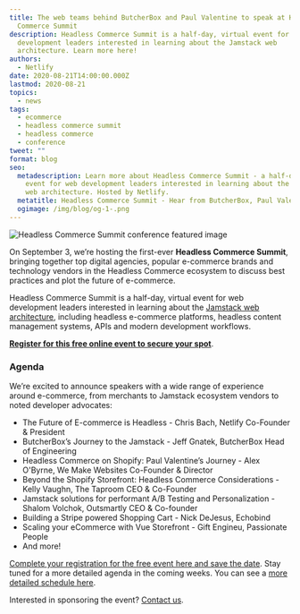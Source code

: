 ```yaml
---
title: The web teams behind ButcherBox and Paul Valentine to speak at Headless
  Commerce Summit
description: Headless Commerce Summit is a half-day, virtual event for web
  development leaders interested in learning about the Jamstack web
  architecture. Learn more here!
authors:
  - Netlify
date: 2020-08-21T14:00:00.000Z
lastmod: 2020-08-21
topics:
  - news
tags:
  - ecommerce
  - headless commerce summit
  - headless commerce
  - conference
tweet: ""
format: blog
seo:
  metadescription: Learn more about Headless Commerce Summit - a half-day, virtual
    event for web development leaders interested in learning about the Jamstack
    web architecture. Hosted by Netlify.
  metatitle: Headless Commerce Summit - Hear from ButcherBox, Paul Valentine, and More
  ogimage: /img/blog/og-1-.png
---
```

![Headless Commerce Summit conference featured image](/img/blog/og-1-.png)

On September 3, we’re hosting the first-ever **Headless Commerce Summit**, bringing together top digital agencies, popular e-commerce brands and technology vendors in the Headless Commerce ecosystem to discuss best practices and plot the future of e-commerce.

Headless Commerce Summit is a half-day, virtual event for web development leaders interested in learning about the [Jamstack web architecture](https://www.netlify.com/jamstack/), including headless e-commerce platforms, headless content management systems, APIs and modern development workflows.

**[Register for this free online event to secure your spot](https://ti.to/netlify/headless-commerce-summit)**.

### Agenda

We’re excited to announce speakers with a wide range of experience around e-commerce, from merchants to Jamstack ecosystem vendors to noted developer advocates:

* The Future of E-commerce is Headless - Chris Bach, Netlify Co-Founder & President
* ButcherBox’s Journey to the Jamstack - Jeff Gnatek, ButcherBox Head of Engineering
* Headless Commerce on Shopify: Paul Valentine’s Journey - Alex O'Byrne, We Make Websites Co-Founder & Director
* Beyond the Shopify Storefront: Headless Commerce Considerations - Kelly Vaughn, The Taproom CEO & Co-Founder
* Jamstack solutions for performant A/B Testing and Personalization - Shalom Volchok, Outsmartly CEO & Co-founder
* Building a Stripe powered Shopping Cart - Nick DeJesus, Echobind
* Scaling your eCommerce with Vue Storefront - Gift Engineu, Passionate People
* And more!

[Complete your registration for the free event here and save the date](https://ti.to/netlify/headless-commerce-summit). Stay tuned for a more detailed agenda in the coming weeks. You can see a [more detailed schedule here](https://headlesscommercesummit.com/).

Interested in sponsoring the event? [Contact us](mailto:ashlynn@netlify.com).